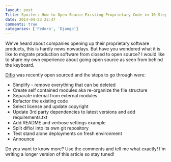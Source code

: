 ```yaml
---
layout: post
Title: Spoiler: How to Open Source Existing Proprietary Code in 10 Steps
date: 2014-04-23 22:47
comments: true
categories: ['Fedora', 'Django']
---
```


We've heard about companies opening up their proprietary software products,
this is hardly news nowadays. But have you wondered what it is like to migrate
production software from closed to open source? I would like to share my own
experience about going open source as seen from behind the keyboard.

[Difio](http://www.dif.io) was recently open sourced and the steps to go through
were:

* Simplify - remove everything that can be deleted
* Create self contained modules aka re-organize the file structure
* Separate internal from external modules
* Refactor the existing code
* Select license and update copyright
* Update 3rd party dependencies to latest versions and add requirements.txt
* Add README and verbose settings example
* Split difio/ into its own git repository
* Test stand alone deployments on fresh environment
* Announce


Do you want to know more? Use the comments and tell me what exactly!
I'm writing a longer version of this article so stay tuned!

